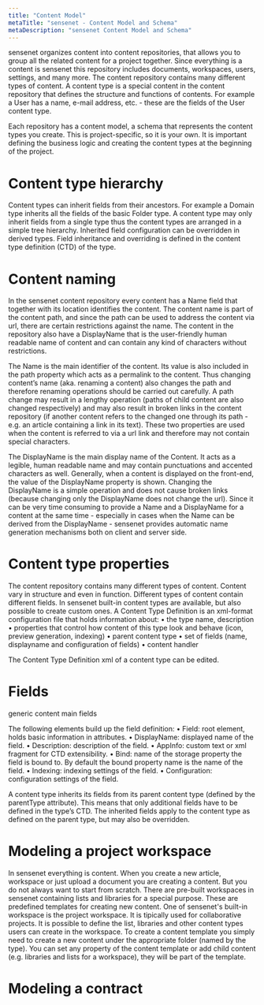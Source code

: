 ```yaml
---
title: "Content Model"
metaTitle: "sensenet - Content Model and Schema"
metaDescription: "sensenet Content Model and Schema"
---
```


sensenet organizes content into content repositories, that allows you to group all the related content for a project together. Since everything is a content is sensenet this repository includes documents, workspaces, users, settings, and many more.
The content repository contains many different types of content. A content type is a special content in the content repository that defines the structure and functions of contents. For example a User has a name, e-mail address, etc. - these are the fields of the User content type.

Each repository has a content model, a schema that represents the content types you create. This is project-specific, so it is your own. It is important defining the business logic and creating the content types at the beginning of the project.

# Content type hierarchy
Content types can inherit fields from their ancestors. For example a Domain type inherits all the fields of the basic Folder type. A content type may only inherit fields from a single type thus the content types are arranged in a simple tree hierarchy. Inherited field configuration can be overridden in derived types. Field inheritance and overriding is defined in the content type definition (CTD) of the type.

# Content naming
In the sensenet content repository every content has a Name field that together with its location identifies the content. The content name is part of the content path, and since the path can be used to address the content via url, there are certain restrictions against the name. The content in the repository also have a DisplayName that is the user-friendly human readable name of content and can contain any kind of characters without restrictions.

The Name is the main identifier of the content. Its value is also included in the path property which acts as a permalink to the content. Thus changing content’s name (aka. renaming a content) also changes the path and therefore renaming operations should be carried out carefully. A path change may result in a lengthy operation (paths of child content are also changed respectively) and may also result in broken links in the content repository (if another content refers to the changed one through its path - e.g. an article containing a link in its text). These two properties are used when the content is referred to via a url link and therefore may not contain special characters.

The DisplayName is the main display name of the Content. It acts as a legible, human readable name and may contain punctuations and accented characters as well. Generally, when a content is displayed on the front-end, the value of the DisplayName property is shown. Changing the DisplayName is a simple operation and does not cause broken links (because changing only the DisplayName does not change the url).
Since it can be very time consuming to provide a Name and a DisplayName for a content at the same time - especially in cases when the Name can be derived from the DisplayName - sensenet provides automatic name generation mechanisms both on client and server side. 

# Content type properties

The content repository contains many different types of content. Content vary in structure and even in function. Different types of content contain different fields. In sensenet built-in content types are available, but also possible to create custom ones.
A Content Type Definition is an xml-format configuration file that holds information about:
•	the type name, description
•	properties that control how content of this type look and behave (icon, preview generation, indexing)
•	parent content type
•	set of fields (name, displayname and configuration of fields)
•	content handler

The Content Type Definition xml of a content type can be edited.

# Fields

generic content main fields

The following elements build up the field definition:
•	Field: root element, holds basic information in attributes.
•	DisplayName: displayed name of the field.
•	Description: description of the field.
•	AppInfo: custom text or xml fragment for CTD extensibility.
•	Bind: name of the storage property the field is bound to. By default the bound property name is the name of the field.
•	Indexing: indexing settings of the field.
•	Configuration: configuration settings of the field.

A content type inherits its fields from its parent content type (defined by the parentType attribute). This means that only additional fields have to be defined in the type’s CTD. The inherited fields apply to the content type as defined on the parent type, but may also be overridden. 

# Modeling a project workspace
In sensenet everything is content. When you create a new article, workspace or just upload a document you are creating a content. But you do not always want to start from scratch. There are pre-built workspaces in sensenet containing lists and libraries for a special purpose. These are predefined templates for creating new content.
One of sensenet's built-in workspace is the project workspace. It is tipically used for collaborative projects. It is possible to define the list, libraries and other content types users can create in the workspace.
To create a content template you simply need to create a new content under the appropriate folder (named by the type). You can set any property of the content template or add child content (e.g. libraries and lists for a workspace), they will be part of the template.

# Modeling a contract
